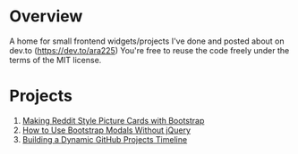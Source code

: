 # Overview
A home for small frontend widgets/projects I've done and posted about on dev.to (<a href="https://dev.to/ara225">https://dev.to/ara225</a>) You're free to reuse the code freely under the terms of the MIT license.

# Projects 
1. <a href="https://dev.to/ara225/making-reddit-style-picture-cards-with-bootstrap-5dj9">Making Reddit Style Picture Cards with Bootstrap</a>
2. <a href="https://dev.to/ara225/how-to-use-bootstrap-modals-without-jquery-3475">How to Use Bootstrap Modals Without jQuery</a> 
3. <a href="https://dev.to/ara225/building-a-dynamic-github-projects-timeline-455i">Building a Dynamic GitHub Projects Timeline </a> 